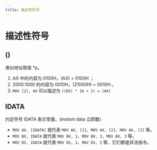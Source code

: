 ```yaml
---
title: 描述性符号
---
```

# 描述性符号

## ()

类似地址取值 *p。

1. AX 中的内容为 0100H，(AX) = 0100H ；
2. 2000:1000 的内容为 0010H，(21000H) = 0010H 。
3. `MOV [2], AX` 可以描述为 `((DS) * 16 + 2) = (AX)`

## IDATA

约定符号 IDATA 表示常量。(instant data 立即数)

* `MOV AX, [IDATA]` 就代表 `MOV AX, [1]`、`MOV AX, [2]`、`MOV AX, [3]` 等。
* `MOV BX, IDATA` 就代表 `MOV BX, 1`、`MOV BX, 2`、`MOV BX, 3` 等。
* `MOV DS, IDATA` 就代表 `MOV DS, 1`、`MOV DS, 2` 等，它们都是非法指令。
